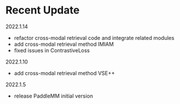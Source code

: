 # Recent Update

2022.1.14
- refactor cross-modal retrieval code and integrate related modules
- add cross-modal retrieval method IMIAM
- fixed issues in ContrastiveLoss

2022.1.10 
- add cross-modal retrieval method VSE++

2022.1.5 
- release PaddleMM initial version